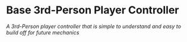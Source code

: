 # Base 3rd-Person Player Controller


*A 3rd-Person player controller that is simple to understand and easy to build off for future mechanics*

